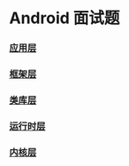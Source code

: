 # Android 面试题
### [应用层](Applications/)

### [框架层](ApplicationFramework)

### [类库层](Libraries)

### [运行时层](AndroidRuntime)

### [内核层](LinuxKernel)

